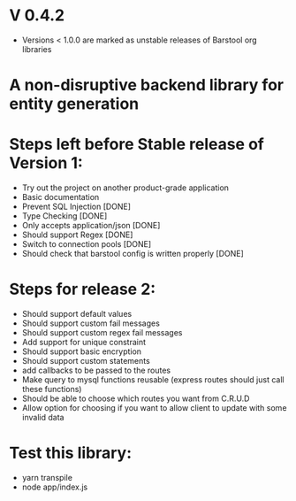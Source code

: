 # V 0.4.2

- Versions < 1.0.0 are marked as unstable releases of Barstool org libraries

# A non-disruptive backend library for entity generation

# Steps left before Stable release of Version 1:

- Try out the project on another product-grade application
- Basic documentation
- Prevent SQL Injection [DONE]
- Type Checking [DONE]
- Only accepts application/json [DONE]
- Should support Regex [DONE]
- Switch to connection pools [DONE]
- Should check that barstool config is written properly [DONE]

# Steps for release 2:

- Should support default values
- Should support custom fail messages
- Should support custom regex fail messages
- Add support for unique constraint
- Should support basic encryption
- Should support custom statements
- add callbacks to be passed to the routes
- Make query to mysql functions reusable (express routes should just call these functions)
- Should be able to choose which routes you want from C.R.U.D
- Allow option for choosing if you want to allow client to update with some invalid data

# Test this library:

- yarn transpile
- node app/index.js

